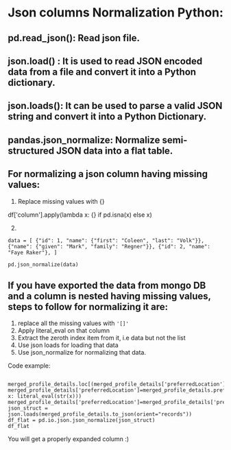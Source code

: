 # Json columns Normalization Python:

## pd.read_json(): Read json file.


## json.load() : It is used to read JSON encoded data from a file and convert it into a Python dictionary.


## json.loads(): It can be used to parse a valid JSON string and convert it into a Python Dictionary.


## pandas.json_normalize: Normalize semi-structured JSON data into a flat table.


## For normalizing a json column having missing values:

1) Replace missing values with {}

df['column'].apply(lambda x: {} if pd.isna(x) else x)

2) 




`data = [
    {"id": 1, "name": {"first": "Coleen", "last": "Volk"}},
    {"name": {"given": "Mark", "family": "Regner"}},
    {"id": 2, "name": "Faye Raker"},
]`

`pd.json_normalize(data)`

## If you have exported the data from mongo DB and a column is nested having missing values, steps to follow for normalizing it are:
1) replace all the missing values with `'[]'`
2) Apply literal_eval on that column
3) Extract the zeroth index item from it, i.e data but not the list
4) Use json loads for loading that data
5) Use json_normalize for normalizing that data.

Code example:

```

merged_profile_details.loc[(merged_profile_details['preferredLocation'].isnull()),'preferredLocation']='[]'
merged_profile_details['preferredLocation']=merged_profile_details.preferredLocation.apply(lambda x: literal_eval(str(x)))
merged_profile_details['preferredLocation']=merged_profile_details['preferredLocation'].str[0]
json_struct = json.loads(merged_profile_details.to_json(orient="records"))
df_flat = pd.io.json.json_normalize(json_struct)
df_flat

```

You will get a properly expanded column :)
